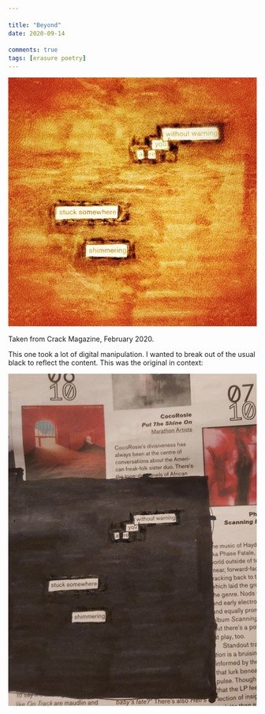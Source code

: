 ```yaml
---

title: "Beyond"
date: 2020-09-14

comments: true
tags: [erasure poetry]
---
```

<img src="/assets/images/articles/beyond.jpeg" class="responsive"><br>

Taken from Crack Magazine, February 2020.

This one took a lot of digital manipulation. I wanted to break out of the usual black to reflect the content. This was the original in context:

<img src="/assets/images/articles/beyondoriginal.jpg" class="responsive"><br>
